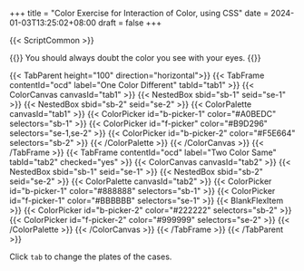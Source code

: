 +++
title = "Color Exercise for Interaction of Color, using CSS"
date = 2024-01-03T13:25:02+08:00
draft = false
+++

{{< ScriptCommon >}}

{{<lead>}}
 You should always doubt the color you see with your eyes. 
{{</lead>}}

{{< TabParent height="100" direction="horizontal">}}
    {{< TabFrame contentId="ocd" label="One Color Different" tabId="tab1" >}}
        {{< ColorCanvas canvasId="tab1" >}}
            {{< NestedBox sbid="sb-1" seid="se-1" >}}
            {{< NestedBox sbid="sb-2" seid="se-2" >}}
            {{< ColorPalette  canvasId="tab1" >}}
                {{< ColorPicker id="b-picker-1" color="#A0BEDC" selectors="sb-1" >}}
                {{< ColorPicker id="f-picker" color="#B9D296" selectors="se-1,se-2" >}}
                {{< ColorPicker id="b-picker-2" color="#F5E664" selectors="sb-2" >}}
            {{< /ColorPalette >}}
        {{< /ColorCanvas >}}
    {{< /TabFrame >}}
    {{< TabFrame contentId="ocd" label="Two Color Same" tabId="tab2"  checked="yes" >}}
        {{< ColorCanvas canvasId="tab2" >}}
            {{< NestedBox sbid="sb-1" seid="se-1" >}}
            {{< NestedBox sbid="sb-2" seid="se-2" >}}
            {{< ColorPalette  canvasId="tab2" >}}
                {{< ColorPicker id="b-picker-1" color="#888888" selectors="sb-1" >}}
                {{< ColorPicker id="f-picker-1" color="#BBBBBB" selectors="se-1" >}}
                {{< BlankFlexItem >}}
                {{< ColorPicker id="b-picker-2" color="#222222" selectors="sb-2" >}}
                {{< ColorPicker id="f-picker-2" color="#999999" selectors="se-2" >}}
            {{< /ColorPalette >}}
        {{< /ColorCanvas >}}
    {{< /TabFrame >}}
{{< /TabParent >}}


Click `tab` to change the plates of the cases.
